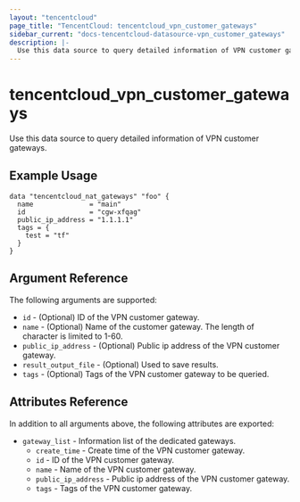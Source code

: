 ```yaml
---
layout: "tencentcloud"
page_title: "TencentCloud: tencentcloud_vpn_customer_gateways"
sidebar_current: "docs-tencentcloud-datasource-vpn_customer_gateways"
description: |-
  Use this data source to query detailed information of VPN customer gateways.
---
```


# tencentcloud_vpn_customer_gateways

Use this data source to query detailed information of VPN customer gateways.

## Example Usage

```hcl
data "tencentcloud_nat_gateways" "foo" {
  name              = "main"
  id                = "cgw-xfqag"
  public_ip_address = "1.1.1.1"
  tags = {
    test = "tf"
  }
}
```

## Argument Reference

The following arguments are supported:

* `id` - (Optional) ID of the VPN customer gateway.
* `name` - (Optional) Name of the customer gateway. The length of character is limited to 1-60.
* `public_ip_address` - (Optional) Public ip address of the VPN customer gateway.
* `result_output_file` - (Optional) Used to save results.
* `tags` - (Optional) Tags of the VPN customer gateway to be queried.

## Attributes Reference

In addition to all arguments above, the following attributes are exported:

* `gateway_list` - Information list of the dedicated gateways.
  * `create_time` - Create time of the VPN customer gateway.
  * `id` - ID of the VPN customer gateway.
  * `name` - Name of the VPN customer gateway.
  * `public_ip_address` - Public ip address of the VPN customer gateway.
  * `tags` - Tags of the VPN customer gateway.


